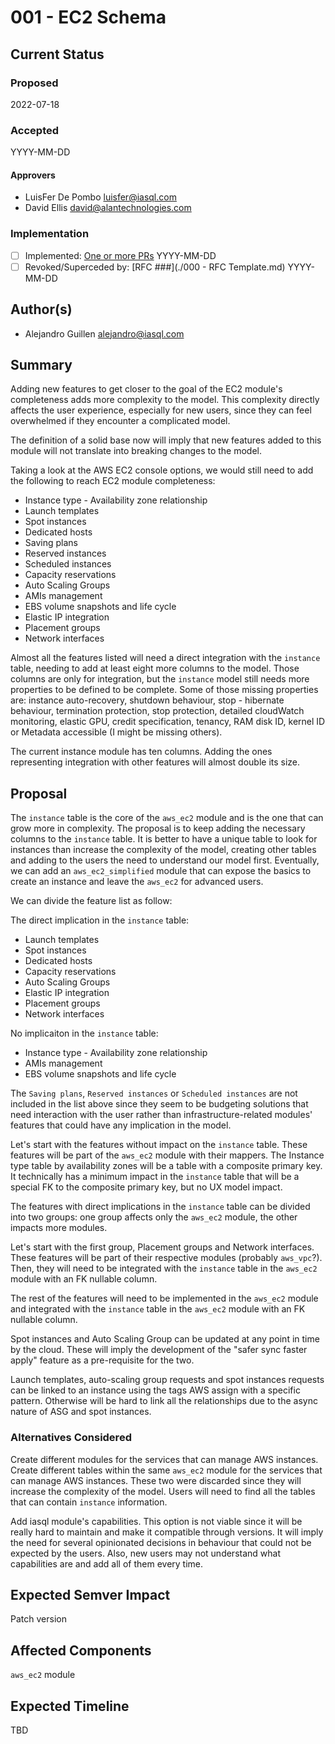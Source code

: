 # 001 - EC2 Schema

## Current Status

### Proposed

2022-07-18

### Accepted

YYYY-MM-DD

#### Approvers

- LuisFer De Pombo <luisfer@iasql.com>
- David Ellis <david@alantechnologies.com>

### Implementation

- [ ] Implemented: [One or more PRs](https://github.com/iasql/iasql-engine/some-pr-link-here) YYYY-MM-DD
- [ ] Revoked/Superceded by: [RFC ###](./000 - RFC Template.md) YYYY-MM-DD

## Author(s)

- Alejandro Guillen <alejandro@iasql.com>

## Summary

Adding new features to get closer to the goal of the EC2 module's completeness adds more complexity to the model. This complexity directly affects the user experience, especially for new users, since they can feel overwhelmed if they encounter a complicated model.

The definition of a solid base now will imply that new features added to this module will not translate into breaking changes to the model.

Taking a look at the AWS EC2 console options, we would still need to add the following to reach EC2 module completeness:

- Instance type - Availability zone relationship
- Launch templates
- Spot instances
- Dedicated hosts
- Saving plans
- Reserved instances
- Scheduled instances
- Capacity reservations
- Auto Scaling Groups
- AMIs management
- EBS volume snapshots and life cycle
- Elastic IP integration
- Placement groups
- Network interfaces

Almost all the features listed will need a direct integration with the `instance` table, needing to add at least eight more columns to the model. Those columns are only for integration, but the `instance` model still needs more properties to be defined to be complete. Some of those missing properties are: instance auto-recovery, shutdown behaviour, stop - hibernate behaviour, termination protection, stop protection, detailed cloudWatch monitoring, elastic GPU, credit specification, tenancy, RAM disk ID, kernel ID or Metadata accessible (I might be missing others).

The current instance module has ten columns. Adding the ones representing integration with other features will almost double its size.

## Proposal

The `instance` table is the core of the `aws_ec2` module and is the one that can grow more in complexity. The proposal is to keep adding the necessary columns to the `instance` table. It is better to have a unique table to look for instances than increase the complexity of the model, creating other tables and adding to the users the need to understand our model first. Eventually, we can add an `aws_ec2_simplified` module that can expose the basics to create an instance and leave the `aws_ec2` for advanced users.

We can divide the feature list as follow:

The direct implication in the `instance` table:

- Launch templates
- Spot instances
- Dedicated hosts
- Capacity reservations
- Auto Scaling Groups
- Elastic IP integration
- Placement groups
- Network interfaces

No implicaiton in the `instance` table:

- Instance type - Availability zone relationship
- AMIs management
- EBS volume snapshots and life cycle

The `Saving plans`, `Reserved instances` or `Scheduled instances` are not included in the list above since they seem to be budgeting solutions that need interaction with the user rather than infrastructure-related modules' features that could have any implication in the model.

Let's start with the features without impact on the `instance` table. These features will be part of the `aws_ec2` module with their mappers. The Instance type table by availability zones will be a table with a composite primary key. It technically has a minimum impact in the `instance` table that will be a special FK to the composite primary key, but no UX model impact.

The features with direct implications in the `instance` table can be divided into two groups: one group affects only the `aws_ec2` module, the other impacts more modules.

Let's start with the first group, Placement groups and Network interfaces. These features will be part of their respective modules (probably `aws_vpc`?). Then, they will need to be integrated with the `instance` table in the `aws_ec2` module with an FK nullable column.

The rest of the features will need to be implemented in the `aws_ec2` module and integrated with the `instance` table in the `aws_ec2` module with an FK nullable column.

Spot instances and Auto Scaling Group can be updated at any point in time by the cloud. These will imply the development of the "safer sync faster apply" feature as a pre-requisite for the two.

Launch templates, auto-scaling group requests and spot instances requests can be linked to an instance using the tags AWS assign with a specific pattern. Otherwise will be hard to link all the relationships due to the async nature of ASG and spot instances.

### Alternatives Considered

Create different modules for the services that can manage AWS instances.
Create different tables within the same `aws_ec2` module for the services that can manage AWS instances.
These two were discarded since they will increase the complexity of the model. Users will need to find all the tables that can contain `instance` information.

Add iasql module's capabilities.
This option is not viable since it will be really hard to maintain and make it compatible through versions. It will imply the need for several opinionated decisions in behaviour that could not be expected by the users. Also, new users may not understand what capabilities are and add all of them every time.

## Expected Semver Impact

Patch version

## Affected Components

`aws_ec2` module

## Expected Timeline

TBD
